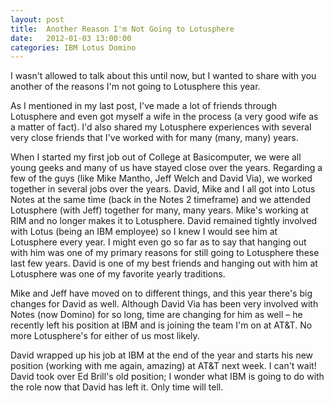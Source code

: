 ```yaml
---
layout: post
title:  Another Reason I'm Not Going to Lotusphere
date:   2012-01-03 13:00:00
categories: IBM Lotus Domino
---
```

I wasn't allowed to talk about this until now, but I wanted to share with you another of the reasons I'm not going to Lotusphere this year.

As I mentioned in my last post, I've made a lot of friends through Lotusphere and even got myself a wife in the process (a very good wife as a matter of fact). I'd also shared my Lotusphere experiences with several very close friends that I've worked with for many (many, many) years.

When I started my first job out of College at Basicomputer, we were all young geeks and many of us have stayed close over the years. Regarding a few of the guys (like Mike Mantho, Jeff Welch and David Via), we worked together in several jobs over the years. David, Mike and I all got into Lotus Notes at the same time (back in the Notes 2 timeframe) and we attended Lotusphere (with Jeff) together for many, many years. Mike's working at RIM and no longer makes it to Lotusphere. David remained tightly involved with Lotus (being an IBM employee) so I knew I would see him at Lotusphere every year. I might even go so far as to say that hanging out with him was one of my primary reasons for still going to Lotusphere these last few years. David is one of my best friends and hanging out with him at Lotusphere was one of my favorite yearly traditions.

Mike and Jeff have moved on to different things, and this year there's big changes for David as well. Although David Via has been very involved with Notes (now Domino) for so long, time are changing for him as well – he recently left his position at IBM and is joining the team I'm on at AT&T. No more Lotusphere's for either of us most likely.

David wrapped up his job at IBM at the end of the year and starts his new position (working with me again, amazing) at AT&T next week. I can't wait! David took over Ed Brill's old position; I wonder what IBM is going to do with the role now that David has left it. Only time will tell.